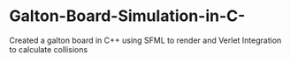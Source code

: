 # Galton-Board-Simulation-in-C-
Created a galton board in C++ using SFML to render and Verlet Integration to calculate collisions 
